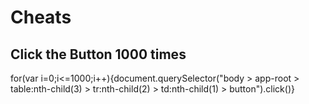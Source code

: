 # Cheats

## Click the Button 1000 times

for(var i=0;i<=1000;i++){document.querySelector("body > app-root > table:nth-child(3) > tr:nth-child(2) > td:nth-child(1) > button").click()}

